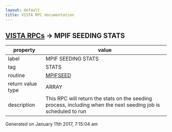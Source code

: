 ```yaml
---
layout: default
title: VISTA RPC documentation
---
```




## [VISTA RPCs](TableOfContent.md) &#8594; MPIF SEEDING STATS 

 property | value 
--- | --- 
 label | MPIF SEEDING STATS
 tag | STATS
 routine | [MPIFSEED](http://code.osehra.org/dox/Routine_MPIFSEED_source.html)
 return value type | ARRAY
 description | This RPC will return the stats on the seeding process, including when the next seeding job is scheduled to run




 Generated on January 11th 2017, 7:15:04 am